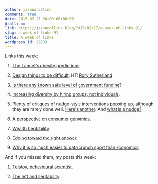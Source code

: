 ```yaml
---
author: jasonacollins
comments: true
date: 2015-02-27 08:00:06+00:00
draft: no
link: https://jasoncollins.blog/2015/02/27/a-week-of-links-91/
slug: a-week-of-links-91
title: A week of links
wordpress_id: 20883
---
```


Links this week:






	
  1. [The Lancet's obesity predictions](http://velvetgloveironfist.blogspot.co.uk/2015/02/does-lancet-stand-by-its-obesity.html).

	
  2. [Design things to be difficult](http://www.wired.com/2015/02/on-the-joy-of-mastery). HT: [Rory Sutherland](https://twitter.com/rorysutherland)

	
  3. [Is there any known safe level of government funding](http://offsettingbehaviour.blogspot.com.au/2015/02/industry-bad-public-good.html)?

	
  4. [Increasing diversity by hiring groups, not individuals](http://www.spectator.co.uk/life/the-wiki-man/9453442/want-more-diversity-hire-groups-not-individuals/).

	
  5. Plenty of critiques of nudge-style interventions popping up, although they are rarely done well. [Here's another](http://nautil.us/issue/21/information/yes-youre-irrational-and-yes-thats-ok). And [what is a nudge?](http://www.forbes.com/sites/peterubel/2015/02/20/q-a-with-richard-thaler-on-what-it-really-means-to-be-a-nudge/)

	
  6. [A perspective on consumer genomics](http://nautil.us/issue/21/information/your-dna-is-nothing-special).

	
  7. [Wealth heritability](http://offsettingbehaviour.blogspot.com.au/2015/02/wealth-heritability.html).

	
  8. [Edging toward the right answer](http://timharford.com/2015/02/overconfidence-man/).

	
  9. [Why it is so much easier to data crunch sport than economics](http://fivethirtyeight.com/features/rich-data-poor-data/).




And if you missed them, my posts this week:






	
  1. [Tolstoy, behavioural scientist](https://jasoncollins.blog/2015/02/23/wisdom-from-tolstoy/).

	
  2. [The left and heritability](https://jasoncollins.blog/2015/02/25/accepting-heritability/).


